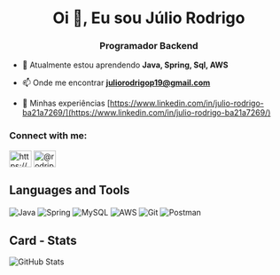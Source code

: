 <h1 align="center">Oi 👋, Eu sou Júlio Rodrigo</h1>
<h3 align="center">Programador Backend</h3>

- 🌱 Atualmente estou aprendendo **Java, Spring, Sql, AWS**

- 📫 Onde me encontrar **juliorodrigop19@gmail.com**

- 📄 Minhas experiências [https://www.linkedin.com/in/julio-rodrigo-ba21a7269/](https://www.linkedin.com/in/julio-rodrigo-ba21a7269/)

<h3 align="left">Connect with me:</h3>
<p align="left">
<a href="https://linkedin.com/in/https://www.linkedin.com/in/julio-rodrigo-ba21a7269/" target="blank"><img align="center" src="https://raw.githubusercontent.com/rahuldkjain/github-profile-readme-generator/master/src/images/icons/Social/linked-in-alt.svg" alt="https://www.linkedin.com/in/julio-rodrigo-ba21a7269/" height="30" width="40" /></a>
<a href="https://instagram.com/@rodripzrs" target="blank"><img align="center" src="https://raw.githubusercontent.com/rahuldkjain/github-profile-readme-generator/master/src/images/icons/Social/instagram.svg" alt="@rodripzrs" height="30" width="40" /></a>
</p>

## Languages and Tools
<img align="center" alt="Java" src="https://img.shields.io/badge/java-%23ED8B00.svg?style=for-the-badge&logo=openjdk&logoColor=white"> <img align="center" alt="Spring" src="https://img.shields.io/badge/spring-%236DB33F.svg?style=for-the-badge&logo=spring&logoColor=white"> <img align="center" alt="MySQL" src="https://img.shields.io/badge/MySQL-00000F?style=for-the-badge&logo=mysql&logoColor=white"> <img align="center" alt="AWS" src="https://img.shields.io/badge/AWS-000.svg?style=for-the-badge&logo=amazon-aws&logoColor=white"> <img align="center" alt="Git" src="https://img.shields.io/badge/GIT-E44C30?style=for-the-badge&logo=git&logoColor=white"> <img align="center" alt="Postman" src="https://img.shields.io/badge/Postman-FF6C37.svg?style=for-the-badge&logo=Postman&logoColor=white"> </p>

## Card - Stats
![GitHub Stats](https://github-readme-stats.vercel.app/api?username=JRodrigo19E&theme=transparent&bg_color=000&border_color=30A3DC&show_icons=true&icon_color=30A3DC&title_color=E94D5F&text_color=FFF)
